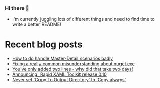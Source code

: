 ### Hi there 👋

- I'm currently juggling lots of different things and need to find time to write a better README!

<!--
**mrlacey/mrlacey** is a ✨ _special_ ✨ repository because its `README.md` (this file) appears on your GitHub profile.

Here are some ideas to get you started:

- 🔭 I’m currently working on ...
- 🌱 I’m currently learning ...
- 👯 I’m looking to collaborate on ...
- 🤔 I’m looking for help with ...
- 💬 Ask me about ...
- 📫 How to reach me: ...
- 😄 Pronouns: ...
- ⚡ Fun fact: ...
-->

# Recent blog posts
<!-- BLOG-POST-LIST:START -->
- [How to do handle Master-Detail scenarios badly](http://feedproxy.google.com/~r/MattLacey/~3/j_SN0B_54oI/how-to-do-handle-master-detail.html)
- [Fixing a really common misunderstanding about nuget.exe ](http://feedproxy.google.com/~r/MattLacey/~3/JtqTPFjcDtc/fixing-really-common-misunderstanding.html)
- [You've only added two lines - why did that take two days! ](http://feedproxy.google.com/~r/MattLacey/~3/ug8_jiULReg/youve-only-added-two-lines-why-did-that.html)
- [Announcing: Rapid XAML Toolkit release 0.10](http://feedproxy.google.com/~r/MattLacey/~3/CX_t48PZwXU/announcing-rapid-xaml-toolkit-release.html)
- [Never set 'Copy To Output Directory' to 'Copy always'](http://feedproxy.google.com/~r/MattLacey/~3/RzNgG6FUQYs/never-set-copy-to-output-directory-to.html)
<!-- BLOG-POST-LIST:END -->

